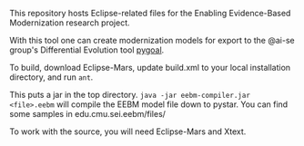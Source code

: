 This repository hosts Eclipse-related files for the Enabling Evidence-Based Modernization research project.

With this tool one can create modernization models for export to the @ai-se group's Differential Evolution tool [pygoal](https://github.com/ai-se/softgoals).

To build, download Eclipse-Mars, update build.xml to your local installation directory, and run `ant`.

This puts a jar in the top directory. `java -jar eebm-compiler.jar <file>.eebm` will compile the EEBM model file down to pystar. You can find some samples in edu.cmu.sei.eebm/files/

To work with the source, you will need Eclipse-Mars and Xtext. 